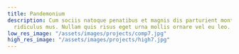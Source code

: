 ```yaml
---
title: Pandemonium
description: Cum sociis natoque penatibus et magnis dis parturient montes, nascetur
  ridiculus mus. Nullam quis risus eget urna mollis ornare vel eu leo.
low_res_image: "/assets/images/projects/comp7.jpg"
high_res_image: "/assets/images/projects/high7.jpg"
---
```


